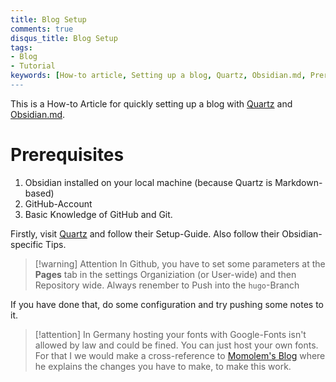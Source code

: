 ```yaml
---
title: Blog Setup
comments: true
disqus_title: Blog Setup
tags: 
- Blog
- Tutorial
keywords: [How-to article, Setting up a blog, Quartz, Obsidian.md, Prerequisites, Markdown-based, GitHub account, Git, Setup guide, Configuration, Pages tab, Repository, Hugo branch, Hosting fonts, Google Fonts, Cross-reference, Momolem's Blog, Local Google Fonts, German law, Fines, Blogging, Website setup, Content creation, Knowledge of GitHub, Knowledge of Git]
---
```

This is a How-to Article for quickly setting up a blog with [Quartz](https://quartz.jzhao.xyz/) and [Obsidian.md](https://obsidian.md).

# Prerequisites
1. Obsidian installed on your local machine (because Quartz is Markdown-based)
2. GitHub-Account
3. Basic Knowledge of GitHub and Git.

Firstly, visit [Quartz](https://quartz.jzhao.xyz/) and follow their Setup-Guide. Also follow their Obsidian-specific Tips.

> [!warning] Attention
> In Github, you have to set some parameters at the **Pages** tab in the settings Organiziation (or User-wide) and then Repository wide.
Always renember to Push into the `hugo`-Branch

If you have done that, do some configuration and try pushing some notes to it. 

> [!attention]
> In Germany hosting your fonts with Google-Fonts isn't allowed by law and could be fined.
> You can just host your own fonts. For that I
> we would make a cross-reference to [Momolem's Blog](https://blog.vogel.business/Using-local-Google-Fonts-in-Hugo/) where he explains the changes you have to make, to make this work.



